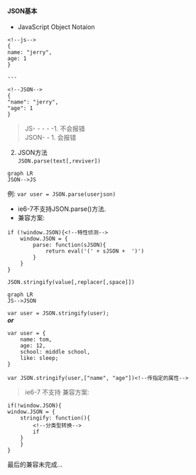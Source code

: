 #### JSON基本 
* JavaScript Object Notaion
```
<!--js-->
{
name: "jerry",
age: 1
}

---

<!--JSON-->
{
"name": "jerry",
"age": 1
}
```
> JS- - - - -1. 不会报错  
> JSON- - 1. 会报错

2. JSON方法  
`JSON.parse(text[,reviver])`
```
graph LR
JSON-->JS
```
例:
`var user = JSON.parse(userjson)`
+ ie6-7不支持JSON.parse()方法.
+ 兼容方案:
```
if (!window.JSON){<!--特性侦测-->
    window.JSON = {
        parse: function(sJSON){
            return eval('(' + sJSON +  ')')
        }
    }
}
```
`JSON.stringify(value[,replacer[,space]])`

```
graph LR
JS-->JSON
```
`var user = JSON.stringify(user);`  
***or***  
```
var user = {
    name: tom,
    age: 12,
    school: middle school,
    like: sleep;
}

var JSON.stringify(user,["name", "age"])<!--传指定的属性-->
```
>ie6-7 不支持
>兼容方案:
```
if(!window.JSON){
window.JSON = {
    stringify: function(){
        <!--分类型转换-->
        if
    }
    }
}
```
最后的兼容未完成...
